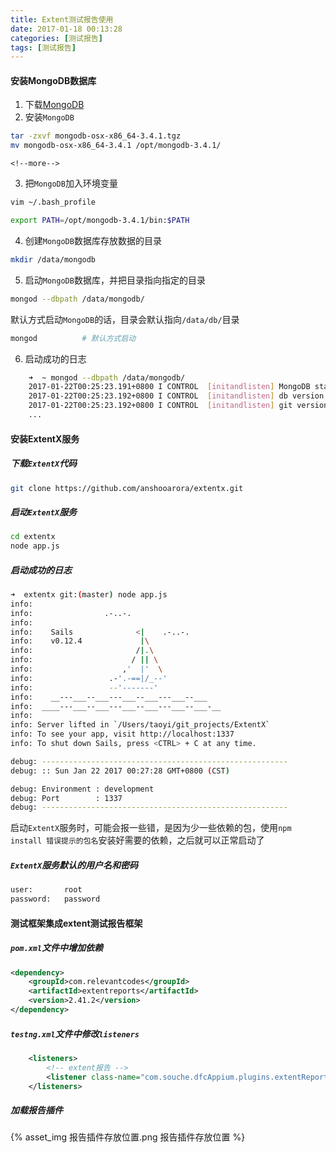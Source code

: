 ```yaml
---
title: Extent测试报告使用
date: 2017-01-18 00:13:28
categories: [测试报告]
tags: [测试报告]
---
```


#### 安装MongoDB数据库
1. 下载[MongoDB](https://fastdl.mongodb.org/osx/mongodb-osx-x86_64-3.4.1.tgz)
2. 安装``MongoDB``
```bash
tar -zxvf mongodb-osx-x86_64-3.4.1.tgz
mv mongodb-osx-x86_64-3.4.1 /opt/mongodb-3.4.1/
```

    <!--more-->

3. 把``MongoDB``加入环境变量
```bash
vim ~/.bash_profile
```
```bash
export PATH=/opt/mongodb-3.4.1/bin:$PATH
```
4. 创建``MongoDB``数据库存放数据的目录
```bash
mkdir /data/mongodb
```
5. 启动``MongoDB``数据库，并把目录指向指定的目录
```bash
mongod --dbpath /data/mongodb/
```
默认方式启动``MongoDB``的话，目录会默认指向``/data/db/``目录
```bash
mongod          # 默认方式启动
```
6. 启动成功的日志
```bash
    ➜  ~ mongod --dbpath /data/mongodb/
    2017-01-22T00:25:23.191+0800 I CONTROL  [initandlisten] MongoDB starting : pid=2411 port=27017 dbpath=/data/mongodb/ 64-bit host=TaoYi-Mac.local
    2017-01-22T00:25:23.192+0800 I CONTROL  [initandlisten] db version v3.4.1
    2017-01-22T00:25:23.192+0800 I CONTROL  [initandlisten] git version: 5e103c4f5583e2566a45d740225dc250baacfbd7
    ...
```

#### 安装ExtentX服务
##### 下载``ExtentX``代码
```bash
git clone https://github.com/anshooarora/extentx.git
```
##### 启动``ExtentX``服务
```bash
cd extentx
node app.js
```
##### 启动成功的日志
```bash
➜  extentx git:(master) node app.js
info:
info:                .-..-.
info:
info:    Sails              <|    .-..-.
info:    v0.12.4             |\
info:                       /|.\
info:                      / || \
info:                    ,'  |'  \
info:                 .-'.-==|/_--'
info:                 --'-------'
info:    __---___--___---___--___---___--___
info:  ____---___--___---___--___---___--___-__
info:
info: Server lifted in `/Users/taoyi/git_projects/ExtentX`
info: To see your app, visit http://localhost:1337
info: To shut down Sails, press <CTRL> + C at any time.

debug: -------------------------------------------------------
debug: :: Sun Jan 22 2017 00:27:28 GMT+0800 (CST)

debug: Environment : development
debug: Port        : 1337
debug: -------------------------------------------------------
```
启动``ExtentX``服务时，可能会报一些错，是因为少一些依赖的包，使用``npm install 错误提示的包名``安装好需要的依赖，之后就可以正常启动了
##### ``ExtentX``服务默认的用户名和密码
```bash
user:       root
password:   password
```

#### 测试框架集成extent测试报告框架
##### ``pom.xml``文件中增加依赖
```xml
<dependency>
    <groupId>com.relevantcodes</groupId>
    <artifactId>extentreports</artifactId>
    <version>2.41.2</version>
</dependency>
```
##### ``testng.xml``文件中修改``listeners``
```xml
    <listeners>
        <!-- extent报告 -->
        <listener class-name="com.souche.dfcAppium.plugins.extentReporter.ExtentTestNGITestListener" />
    </listeners>
```
##### 加载报告插件
{% asset_img 报告插件存放位置.png 报告插件存放位置 %}
